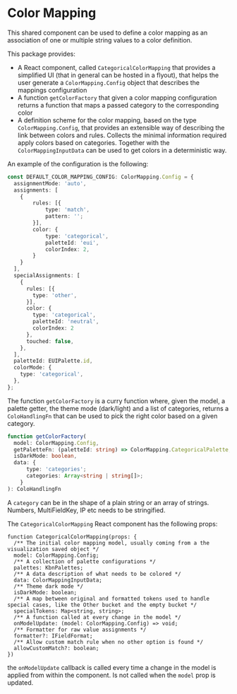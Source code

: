 # Color Mapping

This shared component can be used to define a color mapping as an association of one or multiple string values to a color definition.

This package provides:
- A React component, called `CategoricalColorMapping` that provides a simplified UI (that in general can be hosted in a flyout), that helps the user generate a `ColorMapping.Config` object that describes the mappings configuration
- A function `getColorFactory` that given a color mapping configuration returns a function that maps a passed category to the corresponding color
- A definition scheme for the color mapping, based on the type `ColorMapping.Config`, that provides an extensible way of describing the link between colors and rules. Collects the minimal information required apply colors based on categories. Together with the `ColorMappingInputData` can be used to get colors in a deterministic way.


An example of the configuration is the following:
```ts
const DEFAULT_COLOR_MAPPING_CONFIG: ColorMapping.Config = {
  assignmentMode: 'auto',
  assignments: [
    {
        rules: [{
            type: 'match',
            pattern: '';
        }],
        color: {
            type: 'categorical',
            paletteId: 'eui',
            colorIndex: 2,
        }
    }
  ],
  specialAssignments: [
    {
      rules: [{
        type: 'other',
      }],
      color: {
        type: 'categorical',
        paletteId: 'neutral',
        colorIndex: 2
      },
      touched: false,
    },
  ],
  paletteId: EUIPalette.id,
  colorMode: {
    type: 'categorical',
  },
};
```

The function `getColorFactory` is a curry function where, given the model, a palette getter, the theme mode (dark/light) and a list of categories, returns a `ColoHandlingFn` that can be used to pick the right color based on a given category.

```ts
function getColorFactory(
  model: ColorMapping.Config,
  getPaletteFn: (paletteId: string) => ColorMapping.CategoricalPalette,
  isDarkMode: boolean,
  data: {
      type: 'categories';
      categories: Array<string | string[]>;
    }
): ColoHandlingFn
```

A `category` can be in the shape of a plain string or an array of strings. Numbers, MultiFieldKey, IP etc needs to be stringified.

The `CategoricalColorMapping` React component has the following props:

```tsx
function CategoricalColorMapping(props: {
  /** The initial color mapping model, usually coming from a the visualization saved object */
  model: ColorMapping.Config;
  /** A collection of palette configurations */
  palettes: KbnPalettes;
  /** A data description of what needs to be colored */
  data: ColorMappingInputData;
  /** Theme dark mode */
  isDarkMode: boolean;
  /** A map between original and formatted tokens used to handle special cases, like the Other bucket and the empty bucket */
  specialTokens: Map<string, string>;
  /** A function called at every change in the model */
  onModelUpdate: (model: ColorMapping.Config) => void;
  /** Formatter for raw value assignments */
  formatter?: IFieldFormat;
  /** Allow custom match rule when no other option is found */
  allowCustomMatch?: boolean;
})
```

the `onModelUpdate` callback is called every time a change in the model is applied from within the component. Is not called when the `model` prop is updated.